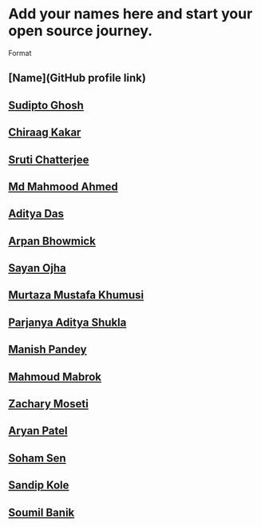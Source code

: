 # Add your names here and start your open source journey.

Format 

## [Name](GitHub profile link)

## [Sudipto Ghosh](https://github.com/pydevsg/)

## [Chiraag Kakar](https://github.com/chiraag-kakar/)

## [Sruti Chatterjee](https://github.com/sruti2024)

## [Md Mahmood Ahmed](https://github.com/mahmood199/)

## [Aditya Das](https://github.com/AdityaDas2101/)

## [Arpan Bhowmick](https://github.com/arpanb8907/)

## [Sayan Ojha](https://github.com/sayan2203/)

## [Murtaza Mustafa Khumusi](https://github.com/murtaza1112/)

## [Parjanya Aditya Shukla](https://github.com/parjanyaacoder)

## [Manish Pandey](https://github.com/InvincibleNobita)

## [Mahmoud Mabrok](https://github.com/MahmoudMabrok)

## [Zachary Moseti](https://github.com/ZachyDev)

## [Aryan Patel](https://github.com/patelaryan7751/)

## [Soham Sen](https://github.com/NuclearCactus)

## [Sandip Kole](https://github.com/maihunsandip)

## [Soumil Banik](https://github.com/Soumil-Banik)

